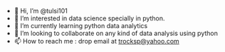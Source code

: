 - 👋 Hi, I’m @tulsi101
- 👀 I’m interested in data science specially in python.
- 🌱 I’m currently learning python data analytics 
- 💞️ I’m looking to collaborate on any kind of data analysis using python 
- 📫 How to reach me : drop email at trocksp@yahoo.com

<!---
tulsi101/tulsi101 is a ✨ special ✨ repository because its `README.md` (this file) appears on your GitHub profile.
You can click the Preview link to take a look at your changes.
--->
